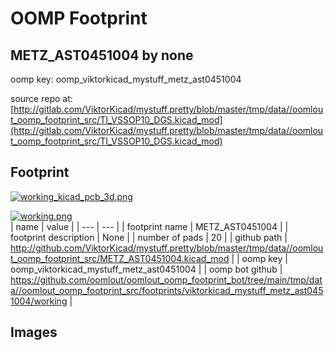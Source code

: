 # OOMP Footprint  
## METZ_AST0451004  by none  
  
oomp key: oomp_viktorkicad_mystuff_metz_ast0451004  
  
source repo at: [http://gitlab.com/ViktorKicad/mystuff.pretty/blob/master/tmp/data//oomlout_oomp_footprint_src/TI_VSSOP10_DGS.kicad_mod](http://gitlab.com/ViktorKicad/mystuff.pretty/blob/master/tmp/data//oomlout_oomp_footprint_src/TI_VSSOP10_DGS.kicad_mod)  
## Footprint  
  
[![working_kicad_pcb_3d.png](working_kicad_pcb_3d_600.png)](working_kicad_pcb_3d.png)  
  
[![working.png](working_600.png)](working.png)  
| name | value | 
| --- | --- | 
| footprint name | METZ_AST0451004 | 
| footprint description | None | 
| number of pads | 20 | 
| github path | http://github.com/ViktorKicad/mystuff.pretty/blob/master/tmp/data//oomlout_oomp_footprint_src/METZ_AST0451004.kicad_mod | 
| oomp key | oomp_viktorkicad_mystuff_metz_ast0451004 | 
| oomp bot github | https://github.com/oomlout/oomlout_oomp_footprint_bot/tree/main/tmp/data//oomlout_oomp_footprint_src/footprints/viktorkicad_mystuff_metz_ast0451004/working | 
## Images  
